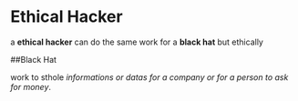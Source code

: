 # Ethical Hacker
a **ethical hacker** can do the same work for a **black hat** but ethically   
##Black Hat
work to sthole *informations or datas for a company or for a person to ask for money*.
                        